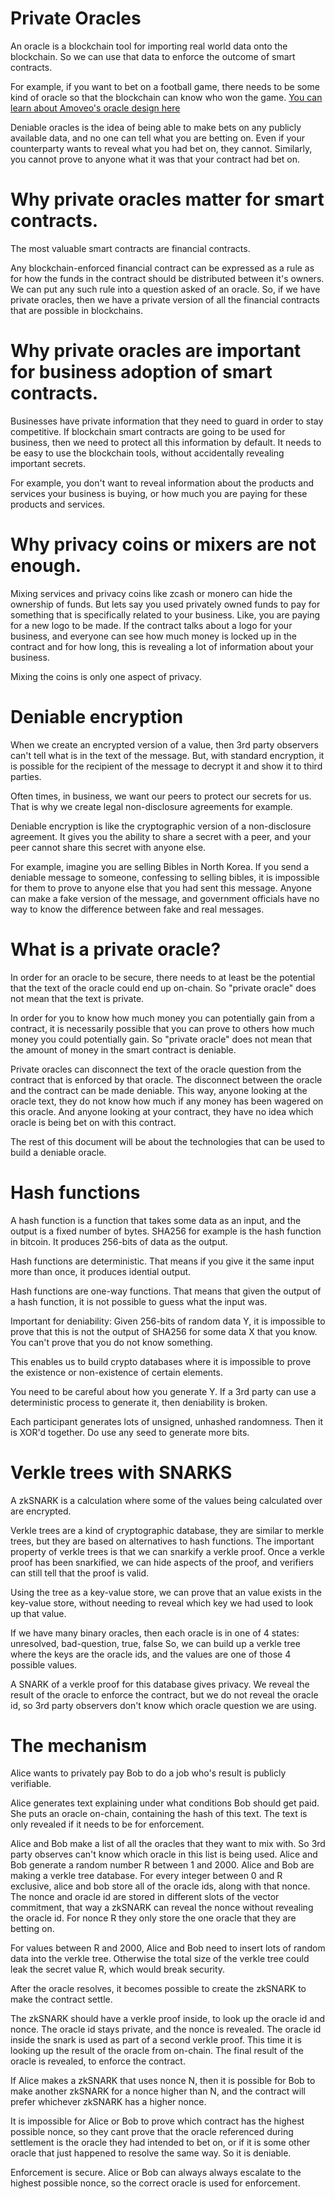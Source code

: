 Private Oracles
============

An oracle is a blockchain tool for importing real world data onto the blockchain. So we can use that data to enforce the outcome of smart contracts.

For example, if you want to bet on a football game, there needs to be some kind of oracle so that the blockchain can know who won the game. [You can learn about Amoveo's oracle design here](oracle.md)

Deniable oracles is the idea of being able to make bets on any publicly available data, and no one can tell what you are betting on. Even if your counterparty wants to reveal what you had bet on, they cannot. Similarly, you cannot prove to anyone what it was that your contract had bet on.

Why private oracles matter for smart contracts.
============

The most valuable smart contracts are financial contracts.

Any blockchain-enforced financial contract can be expressed as a rule as for how the funds in the contract should be distributed between it's owners.
We can put any such rule into a question asked of an oracle.
So, if we have private oracles, then we have a private version of all the financial contracts that are possible in blockchains.

Why private oracles are important for business adoption of smart contracts.
===========

Businesses have private information that they need to guard in order to stay competitive.
If blockchain smart contracts are going to be used for business, then we need to protect all this information by default. It needs to be easy to use the blockchain tools, without accidentally revealing important secrets.

For example, you don't want to reveal information about the products and services your business is buying, or how much you are paying for these products and services.

Why privacy coins or mixers are not enough.
=================

Mixing services and privacy coins like zcash or monero can hide the ownership of funds.
But lets say you used privately owned funds to pay for something that is specifically related to your business. Like, you are paying for a new logo to be made.
If the contract talks about a logo for your business, and everyone can see how much money is locked up in the contract and for how long, this is revealing a lot of information about your business.

Mixing the coins is only one aspect of privacy.

Deniable encryption
===============

When we create an encrypted version of a value, then 3rd party observers can't tell what is in the text of the message. But, with standard encryption, it is possible for the recipient of the message to decrypt it and show it to third parties.

Often times, in business, we want our peers to protect our secrets for us. That is why we create legal non-disclosure agreements for example.

Deniable encryption is like the cryptographic version of a non-disclosure agreement. It gives you the ability to share a secret with a peer, and your peer cannot share this secret with anyone else.

For example, imagine you are selling Bibles in North Korea. If you send a deniable message to someone, confessing to selling bibles, it is impossible for them to prove to anyone else that you had sent this message.
Anyone can make a fake version of the message, and government officials have no way to know the difference between fake and real messages.


What is a private oracle?
===============

In order for an oracle to be secure, there needs to at least be the potential that the text of the oracle could end up on-chain. So "private oracle" does not mean that the text is private.

In order for you to know how much money you can potentially gain from a contract, it is necessarily possible that you can prove to others how much money you could potentially gain. So "private oracle" does not mean that the amount of money in the smart contract is deniable.

Private oracles can disconnect the text of the oracle question from the contract that is enforced by that oracle. The disconnect between the oracle and the contract can be made deniable.
This way, anyone looking at the oracle text, they do not know how much if any money has been wagered on this oracle. And anyone looking at your contract, they have no idea which oracle is being bet on with this contract.

The rest of this document will be about the technologies that can be used to build a deniable oracle.

Hash functions
============

A hash function is a function that takes some data as an input, and the output is a fixed number of bytes. SHA256 for example is the hash function in bitcoin. It produces 256-bits of data as the output.

Hash functions are deterministic. That means if you give it the same input more than once, it produces idential output.

Hash functions are one-way functions. That means that given the output of a hash function, it is not possible to guess what the input was.

Important for deniability:
Given 256-bits of random data Y, it is impossible to prove that this is not the output of SHA256 for some data X that you know. You can't prove that you do not know something.

This enables us to build crypto databases where it is impossible to prove the existence or non-existence of certain elements.

You need to be careful about how you generate Y.
If a 3rd party can use a deterministic process to generate it, then deniability is broken.

Each participant generates lots of unsigned, unhashed randomness. Then it is XOR'd together.
Do use any seed to generate more bits.

Verkle trees with SNARKS
===========

A zkSNARK is a calculation where some of the values being calculated over are encrypted.

Verkle trees are a kind of cryptographic database, they are similar to merkle trees, but they are based on alternatives to hash functions.
The important property of verkle trees is that we can snarkify a verkle proof.
Once a verkle proof has been snarkified, we can hide aspects of the proof, and verifiers can still tell that the proof is valid. 

Using the tree as a key-value store, we can prove that an value exists in the key-value store, without needing to reveal which key we had used to look up that value.

If we have many binary oracles, then each oracle is in one of 4 states: unresolved, bad-question, true, false
So, we can build up a verkle tree where the keys are the oracle ids, and the values are one of those 4 possible values.

A SNARK of a verkle proof for this database gives privacy. We reveal the result of the oracle to enforce the contract, but we do not reveal the oracle id, so 3rd party observers don't know which oracle question we are using.

The mechanism
==============

Alice wants to privately pay Bob to do a job who's result is publicly verifiable.

Alice generates text explaining under what conditions Bob should get paid. She puts an oracle on-chain, containing the hash of this text. The text is only revealed if it needs to be for enforcement.

Alice and Bob make a list of all the oracles that they want to mix with. So 3rd party observes can't know which oracle in this list is being used.
Alice and Bob generate a random number R between 1 and 2000.
Alice and Bob are making a verkle tree database.
For every integer between 0 and R exclusive, alice and bob store all of the oracle ids, along with that nonce. The nonce and oracle id are stored in different slots of the vector commitment, that way a zkSNARK can reveal the nonce without revealing the oracle id.
For nonce R they only store the one oracle that they are betting on.

For values between R and 2000, Alice and Bob need to insert lots of random data into the verkle tree. Otherwise the total size of the verkle tree could leak the secret value R, which would break security.

After the oracle resolves, it becomes possible to create the zkSNARK to make the contract settle.

The zkSNARK should have a verkle proof inside, to look up the oracle id and nonce. The oracle id stays private, and the nonce is revealed.
The oracle id inside the snark is used as part of a second verkle proof. This time it is looking up the result of the oracle from on-chain.
The final result of the oracle is revealed, to enforce the contract.

If Alice makes a zkSNARK that uses nonce N, then it is possible for Bob to make another zkSNARK for a nonce higher than N, and the contract will prefer whichever zkSNARK has a higher nonce.

It is impossible for Alice or Bob to prove which contract has the highest possible nonce, so they cant prove that the oracle referenced during settlement is the oracle they had intended to bet on, or if it is some other oracle that just happened to resolve the same way. So it is deniable.

Enforcement is secure. Alice or Bob can always always escalate to the highest possible nonce, so the correct oracle is used for enforcement.
